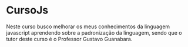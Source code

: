 # CursoJs
Neste curso busco melhorar os meus conhecimentos da linguagem javascript aprendendo sobre a padronização da linguagem, sendo que o tutor deste curso é o Professor Gustavo Guanabara.
